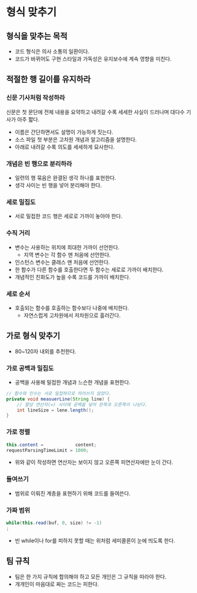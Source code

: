 # 형식 맞추기

## 형식을 맞추는 목적

- 코드 형식은 의사 소통의 일환이다.
- 코드가 바뀌어도 구현 스타일과 가독성은 유지보수에 계속 영향을 미친다.

## 적절한 행 길이를 유지하라
### 신문 기사처럼 작성하라

신문은 첫 문단에 전체 내용을 요약하고 내려갈 수록 세세한 사실이 드러나며 대다수 기사가 아주 짧다.

- 이름은 간단하면서도 설명이 가능하게 짓는다.
- 소스 파일 첫 부분은 고차원 개념과 알고리즘을 설명한다.
- 아래로 내려갈 수록 의도를 세세하게 묘사한다.

### 개념은 빈 행으로 분리하라

- 일련의 행 묶음은 완결된 생각 하나를 표현한다.
- 생각 사이는 빈 행을 넣어 분리해야 한다.

### 세로 밀집도

- 서로 밀접한 코드 행은 세로로 가까이 놓아야 한다.

### 수직 거리

- 변수는 사용하는 위치에 최대한 가까이 선언한다.
  - 지역 변수는 각 함수 맨 처음에 선언한다.
- 인스턴스 변수는 클래스 맨 처음에 선언한다.
- 한 함수가 다른 함수를 호출한다면 두 함수는 세로로 가까이 배치한다.
- 개념적인 친화도가 높을 수록 코드를 가까이 배치한다.

### 세로 순서

- 호출되는 함수를 호출하는 함수보다 나중에 배치한다.
    - 자연스럽게 고차원에서 저차원으로 흘러간다.
    
## 가로 형식 맞추기

- 80~120자 내외를 추천한다.

### 가로 공백과 밀집도

- 공백을 사용해 밀접한 개념과 느슨한 개념을 표현한다.

```java
// 함수와 인수는 서로 밀접하므로 띄어쓰지 않았다.
private void measuerLine(String line) {
    // 할당 연산자(=) 사이에 공백을 넣어 왼쪽과 오른쪽이 나뉜다.
    int lineSize = lene.length();
}
```

### 가로 정렬

```java
this.content =            content;
requestParsingTimeLimit = 1000;
```

- 위와 같이 작성하면 연산자는 보이지 않고 오른쪽 피연산자에만 눈이 간다.

### 들여쓰기

- 범위로 이뤄진 계층을 표현하기 위해 코드를 들여쓴다.

### 가짜 범위

```java
while(this.read(buf, 0, size) != -1)
;
```

- 빈 while이나 for를 피하지 못할 때는 위처럼 세미콜론이 눈에 띄도록 한다.

## 팀 규칙

- 팀은 한 가지 규칙에 합의해야 하고 모든 개인은 그 규칙을 따라야 한다.
- 개개인이 마음대로 짜는 코드는 피한다.